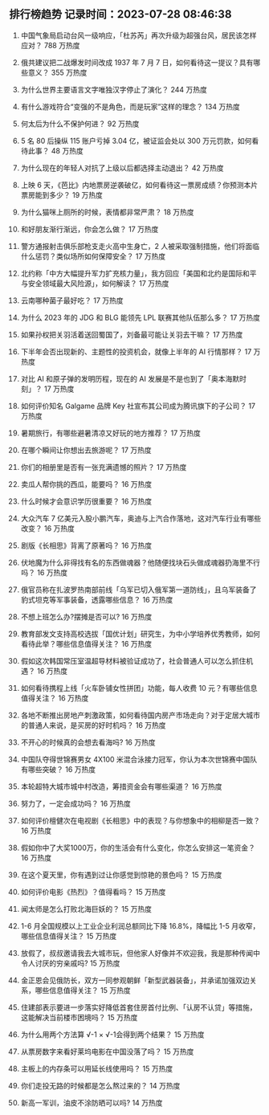 
## 排行榜趋势 记录时间：2023-07-28 08:46:38
  
  1. 中国气象局启动台风一级响应，「杜苏芮」再次升级为超强台风，居民该怎样应对？ 788 万热度
    
  2. 俄共建议把二战爆发时间改成 1937 年 7 月 7 日，如何看待这一提议？具有哪些意义？ 355 万热度
    
  3. 为什么世界主要语言文字唯独汉字停止了演化？ 244 万热度
    
  4. 有什么游戏符合“变强的不是角色，而是玩家”这样的理念？ 134 万热度
    
  5. 何太后为什么不保护何进？ 92 万热度
    
  6. 5 名 80 后操纵 115 账户亏掉 3.04 亿，被证监会处以 300 万元罚款，如何看待此事？ 48 万热度
    
  7. 为什么现在的年轻人对抗了上级以后都选择主动退出？ 42 万热度
    
  8. 上映 6 天，《芭比》内地票房逆袭破亿，如何看待这一票房成绩？你预测本片票房能到多少？ 19 万热度
    
  9. 为什么猫咪上厕所的时候，表情都非常严肃？ 18 万热度
    
  10. 和好朋友渐行渐远，你会怎么做？ 17 万热度
    
  11. 警方通报射击俱乐部枪支走火高中生身亡，2 人被采取强制措施，他们将面临什么惩罚？类似场所如何保障安全？ 17 万热度
    
  12. 北约称「中方大幅提升军力扩充核力量」，我方回应「美国和北约是国际和平与安全领域最大风险源」，如何解读？ 17 万热度
    
  13. 云南哪种菌子最好吃？ 17 万热度
    
  14. 为什么 2023 年的 JDG 和 BLG 能领先 LPL 联赛其他队伍那么多？ 17 万热度
    
  15. 如果孙权把关羽活着送回蜀国了，刘备最可能让关羽去干嘛？ 17 万热度
    
  16. 下半年会否出现新的、主题性的投资机会，就像上半年的 AI 行情那样？ 17 万热度
    
  17. 对比 AI 和原子弹的发明历程，现在的 AI 发展是不是也到了「奥本海默时刻」？ 17 万热度
    
  18. 如何评价知名 Galgame 品牌 Key 社宣布其公司成为腾讯旗下的子公司？ 17 万热度
    
  19. 暑期旅行，有哪些避暑清凉又好玩的地方推荐？ 17 万热度
    
  20. 在哪个瞬间让你想出去旅游呢？ 17 万热度
    
  21. 你们的相册里是否有一张充满遗憾的照片？ 17 万热度
    
  22. 卖瓜人帮你挑的西瓜，能要吗？ 16 万热度
    
  23. 什么时候才会意识学历很重要？ 16 万热度
    
  24. 大众汽车 7 亿美元入股小鹏汽车，奥迪与上汽合作落地，这对汽车行业有哪些改变？ 16 万热度
    
  25. 剧版《长相思》背离了原著吗？ 16 万热度
    
  26. 伏地魔为什么非得找有名的东西做魂器？他随便找块石头做成魂器扔海里不行吗？ 16 万热度
    
  27. 俄官员称在扎波罗热南部前线「乌军已切入俄军第一道防线」，且乌军装备了豹式坦克等军事装备，透露哪些信息？ 16 万热度
    
  28. 不想上班怎么办?摆摊是否可以? 16 万热度
    
  29. 教育部发文支持高校选拔「国优计划」研究生，为中小学培养优秀教师，如何看待此举？哪些信息值得关注？ 16 万热度
    
  30. 假如这次韩国常压室温超导材料被验证成功了，社会普通人可以怎么抓住机遇？ 16 万热度
    
  31. 如何看待携程上线「火车卧铺女性拼团」功能，每人收费 10 元？有哪些信息值得关注？ 16 万热度
    
  32. 各地不断推出房地产刺激政策，如何看待国内房产市场走向？对于定居大城市的普通人来说，是买房的好时机吗？ 16 万热度
    
  33. 不开心的时候真的会想去看海吗? 16 万热度
    
  34. 中国队夺得世锦赛男女 4X100 米混合泳接力冠军，你认为本次世锦赛中国队有哪些突破？ 16 万热度
    
  35. 本轮超特大城市城中村改造，筹措资金会有哪些渠道？ 16 万热度
    
  36. 努力了，一定会成功吗？ 16 万热度
    
  37. 如何评价檀健次在电视剧《长相思》中的表现？与你想象中的相柳是否一致？ 16 万热度
    
  38. 假如你中了大奖1000万，你的生活会有什么变化，你怎么安排这一笔资金？ 16 万热度
    
  39. 在这个夏天里，你有遇到过让你感觉到惊艳的景色吗？ 15 万热度
    
  40. 如何评价电影《热烈》？值得看吗？ 15 万热度
    
  41. 闻太师是怎么打败北海巨妖的？ 15 万热度
    
  42. 1-6 月全国规模以上工业企业利润总额同比下降 16.8%，降幅比 1-5 月收窄，哪些信息值得关注？ 15 万热度
    
  43. 放假了，叔叔邀请我去大城市玩，但他家人好像并不欢迎我，我是那种传闻中令人讨厌的穷亲戚吗? 15 万热度
    
  44. 金正恩会见俄防长，双方一同参观朝鲜「新型武器装备」，并承诺加强双边关系，哪些信息值得关注？ 15 万热度
    
  45. 住建部表示要进一步落实好降低首套住房首付比例、「认房不认贷」等措施，这能解决当前楼市困境吗？ 15 万热度
    
  46. 为什么用两个方法算 √-1 × √-1会得到两个结果？ 15 万热度
    
  47. 从票房数字来看好莱坞电影在中国没落了吗？ 15 万热度
    
  48. 主板上的内存条可以用延长线使用吗？ 15 万热度
    
  49. 你们走投无路的时候都是怎么熬过来的？ 14 万热度
    
  50. 新高一军训，油皮不涂防晒可以吗? 14 万热度
    